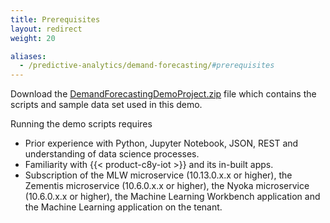 ```yaml
---
title: Prerequisites
layout: redirect
weight: 20

aliases:
  - /predictive-analytics/demand-forecasting/#prerequisites
---
```


Download the [DemandForecastingDemoProject.zip](/files/zementis/DemandForecastingDemoProject.zip) file which contains the scripts and sample data set used in this demo.

Running the demo scripts requires 

* Prior experience with Python, Jupyter Notebook, JSON, REST and understanding of data science processes.
* Familiarity with {{< product-c8y-iot >}} and its in-built apps.
* Subscription of the MLW microservice (10.13.0.x.x or higher), the Zementis microservice (10.6.0.x.x or higher), the Nyoka microservice (10.6.0.x.x or higher), the Machine Learning Workbench application and the Machine Learning application on the tenant.
